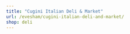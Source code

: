```yaml
---
title: "Cugini Italian Deli & Market"
url: /evesham/cugini-italian-deli-and-market/
shop: deli
---
```

